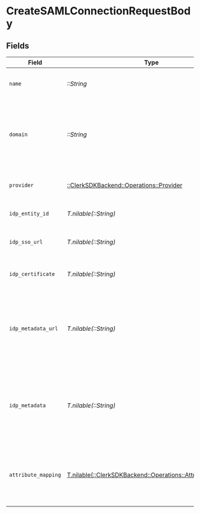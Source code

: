 # CreateSAMLConnectionRequestBody


## Fields

| Field                                                                                                                | Type                                                                                                                 | Required                                                                                                             | Description                                                                                                          |
| -------------------------------------------------------------------------------------------------------------------- | -------------------------------------------------------------------------------------------------------------------- | -------------------------------------------------------------------------------------------------------------------- | -------------------------------------------------------------------------------------------------------------------- |
| `name`                                                                                                               | *::String*                                                                                                           | :heavy_check_mark:                                                                                                   | The name to use as a label for this SAML Connection                                                                  |
| `domain`                                                                                                             | *::String*                                                                                                           | :heavy_check_mark:                                                                                                   | The domain of your organization. Sign in flows using an email with this domain, will use this SAML Connection.       |
| `provider`                                                                                                           | [::ClerkSDKBackend::Operations::Provider](../../models/operations/provider.md)                                       | :heavy_check_mark:                                                                                                   | The IdP provider of the connection.                                                                                  |
| `idp_entity_id`                                                                                                      | *T.nilable(::String)*                                                                                                | :heavy_minus_sign:                                                                                                   | The Entity ID as provided by the IdP                                                                                 |
| `idp_sso_url`                                                                                                        | *T.nilable(::String)*                                                                                                | :heavy_minus_sign:                                                                                                   | The Single-Sign On URL as provided by the IdP                                                                        |
| `idp_certificate`                                                                                                    | *T.nilable(::String)*                                                                                                | :heavy_minus_sign:                                                                                                   | The X.509 certificate as provided by the IdP                                                                         |
| `idp_metadata_url`                                                                                                   | *T.nilable(::String)*                                                                                                | :heavy_minus_sign:                                                                                                   | The URL which serves the IdP metadata. If present, it takes priority over the corresponding individual properties    |
| `idp_metadata`                                                                                                       | *T.nilable(::String)*                                                                                                | :heavy_minus_sign:                                                                                                   | The XML content of the IdP metadata file. If present, it takes priority over the corresponding individual properties |
| `attribute_mapping`                                                                                                  | [T.nilable(::ClerkSDKBackend::Operations::AttributeMapping)](../../models/operations/attributemapping.md)            | :heavy_minus_sign:                                                                                                   | Define the attribute name mapping between Identity Provider and Clerk's user properties                              |